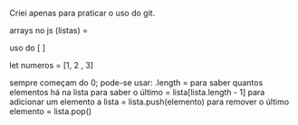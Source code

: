 Criei apenas para praticar o uso do git.

arrays no js (listas) = 

uso do [ ]

let numeros = [1, 2 , 3]

sempre começam do 0;
pode-se usar: .length = para saber quantos elementos há na lista 
para saber o último = lista[lista.length - 1]
para adicionar um elemento a lista = lista.push(elemento)
para remover o último elemento = lista.pop()